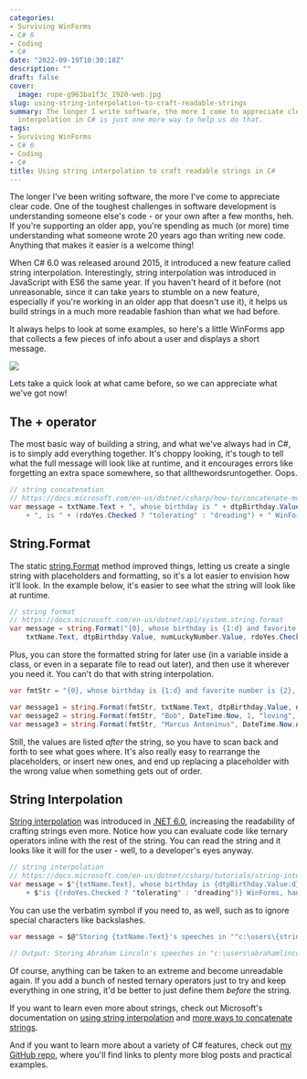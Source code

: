 ```yaml
---
categories:
- Surviving WinForms
- C# 6
- Coding
- C#
date: "2022-09-19T10:30:18Z"
description: ""
draft: false
cover:
  image: rope-g963ba1f3c_1920-web.jpg
slug: using-string-interpolation-to-craft-readable-strings
summary: The longer I write software, the more I come to appreciate clear code. String
  interpolation in C# is just one more way to help us do that.
tags:
- Surviving WinForms
- C# 6
- Coding
- C#
title: Using string interpolation to craft readable strings in C#
---
```

The longer I've been writing software, the more I've come to appreciate clear code. One of the toughest challenges in software development is understanding someone else's code - or your own after a few months, heh. If you're supporting an older app, you're spending as much (or more) time understanding what someone wrote 20 years ago than writing new code. Anything that makes it easier is a welcome thing!

When C# 6.0 was released around 2015, it introduced a new feature called string interpolation. Interestingly, string interpolation was introduced in JavaScript with ES6 the same year. If you haven't heard of it before (not unreasonable, since it can take years to stumble on a new feature, especially if you're working in an older app that doesn't use it), it helps us build strings in a much more readable fashion than what we had before.

It always helps to look at some examples, so here's a little WinForms app that collects a few pieces of info about a user and displays a short message.

![](https://grantwinney.com/content/images/2022/09/image-6.png)

Lets take a quick look at what came before, so we can appreciate what we've got now!

## The + operator

The most basic way of building a string, and what we've always had in C#, is to simply add everything together. It's choppy looking, it's tough to tell what the full message will look like at runtime, and it encourages errors like forgetting an extra space somewhere, so that allthewordsruntogether. Oops.

```c#
// string concatenation
// https://docs.microsoft.com/en-us/dotnet/csharp/how-to/concatenate-multiple-strings
var message = txtName.Text + ", whose birthday is " + dtpBirthday.Value.ToString("d") + " and favorite number is "+ numLuckyNumber.Value 
    + ", is " + (rdoYes.Checked ? "tolerating" : "dreading") + " WinForms, hanging on with a steady flow of " + cboBeverage.Text.ToLower() + ".";
```

## String.Format

The static [string.Format](https://docs.microsoft.com/en-us/dotnet/api/system.string.format) method improved things, letting us create a single string with placeholders and formatting, so it's a lot easier to envision how it'll look. In the example below, it's easier to see what the string will look like at runtime.

```c#
// string format
// https://docs.microsoft.com/en-us/dotnet/api/system.string.format
var message = string.Format("{0}, whose birthday is {1:d} and favorite number is {2}, is {3} WinForms, hanging on with a steady flow of {4}.",
    txtName.Text, dtpBirthday.Value, numLuckyNumber.Value, rdoYes.Checked ? "tolerating" : "dreading", cboBeverage.Text.ToLower());
```

Plus, you can store the formatted string for later use (in a variable inside a class, or even in a separate file to read out later), and then use it wherever you need it. You can't do that with string interpolation.

```c#
var fmtStr = "{0}, whose birthday is {1:d} and favorite number is {2}, is {3} WinForms, hanging on with a steady flow of {4}."

var message1 = string.Format(fmtStr, txtName.Text, dtpBirthday.Value, numLuckyNumber.Value, rdoYes.Checked ? "tolerating" : "dreading", cboBeverage.Text.ToLower());
var message2 = string.Format(fmtStr, "Bob", DateTime.Now, 1, "loving", "coffee");
var message3 = string.Format(fmtStr, "Marcus Antoninus", DateTime.Now.AddYears(-1900), 5, "unsure about", "wine");
```

Still, the values are listed _after_ the string, so you have to scan back and forth to see what goes where. It's also really easy to rearrange the placeholders, or insert new ones, and end up replacing a placeholder with the wrong value when something gets out of order.

## String Interpolation

[String interpolation](https://docs.microsoft.com/en-us/dotnet/csharp/tutorials/string-interpolation) was introduced in [.NET 6.0](https://docs.microsoft.com/en-us/dotnet/csharp/whats-new/csharp-version-history#c-version-60), increasing the readability of crafting strings even more. Notice how you can evaluate code like ternary operators inline with the rest of the string. You can read the string and it looks like it will for the user - well, to a developer's eyes anyway.

```c#
// string interpolation
// https://docs.microsoft.com/en-us/dotnet/csharp/tutorials/string-interpolation
var message = $"{txtName.Text}, whose birthday is {dtpBirthday.Value:d} and favorite number is {numLuckyNumber.Value}, "
    + $"is {(rdoYes.Checked ? "tolerating" : "dreading")} WinForms, hanging on with a steady flow of {cboBeverage.Text.ToLower()}.";
```

You can use the verbatim symbol if you need to, as well, such as to ignore special characters like backslashes.

```c#
var message = $@"Storing {txtName.Text}'s speeches in ""c:\users\{string.Join("", txtName.Text.Split(' ')).ToLower()}""";

// Output: Storing Abraham Lincoln's speeches in "c:\users\abrahamlincoln"
```

Of course, anything can be taken to an extreme and become unreadable again. If you add a bunch of nested ternary operators just to try and keep everything in one string, it'd be better to just define them _before_ the string.

If you want to learn even more about strings, check out Microsoft's documentation on [using string interpolation](https://docs.microsoft.com/en-us/dotnet/csharp/tutorials/exploration/interpolated-strings-local) and [more ways to concatenate strings](https://learn.microsoft.com/en-us/dotnet/csharp/how-to/concatenate-multiple-strings).

And if you want to learn more about a variety of C# features, check out [my GitHub repo](https://github.com/grantwinney/CSharpDotNetExamples), where you'll find links to plenty more blog posts and practical examples.